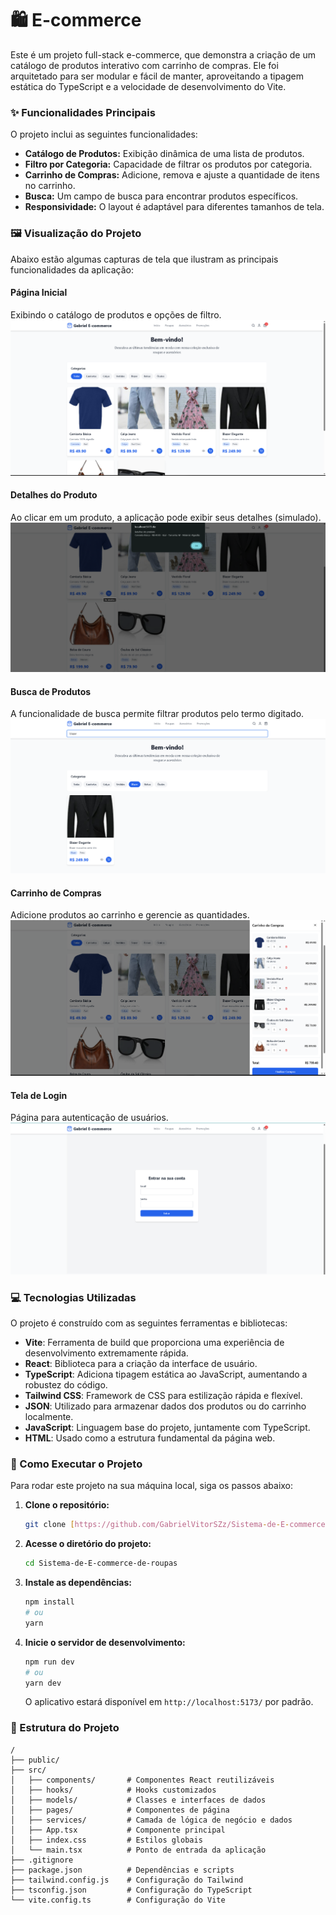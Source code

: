 # 🛍️ E-commerce 

Este é um projeto full-stack e-commerce, que demonstra a criação de um catálogo de produtos interativo com carrinho de compras. Ele foi arquitetado para ser modular e fácil de manter, aproveitando a tipagem estática do TypeScript e a velocidade de desenvolvimento do Vite.

### ✨ Funcionalidades Principais

O projeto inclui as seguintes funcionalidades:

* **Catálogo de Produtos:** Exibição dinâmica de uma lista de produtos.
* **Filtro por Categoria:** Capacidade de filtrar os produtos por categoria.
* **Carrinho de Compras:** Adicione, remova e ajuste a quantidade de itens no carrinho.
* **Busca:** Um campo de busca para encontrar produtos específicos.
* **Responsividade:** O layout é adaptável para diferentes tamanhos de tela.

### 🖼️ Visualização do Projeto

Abaixo estão algumas capturas de tela que ilustram as principais funcionalidades da aplicação:

#### Página Inicial

Exibindo o catálogo de produtos e opções de filtro.
![Página Inicial do E-commerce](images/pagina_inicial.png)

#### Detalhes do Produto

Ao clicar em um produto, a aplicação pode exibir seus detalhes (simulado).
![Descrição Detalhada do Produto](images/Descricao_produto.png)

#### Busca de Produtos

A funcionalidade de busca permite filtrar produtos pelo termo digitado.
![Barra de Pesquisa de Produtos](images/pesquisa_produto.png)

#### Carrinho de Compras

Adicione produtos ao carrinho e gerencie as quantidades.
![Carrinho de Compras](images/Compra.png)

#### Tela de Login

Página para autenticação de usuários.
![Tela de Login](images/login.png)

### 💻 Tecnologias Utilizadas

O projeto é construído com as seguintes ferramentas e bibliotecas:

* **Vite**: Ferramenta de build que proporciona uma experiência de desenvolvimento extremamente rápida.
* **React**: Biblioteca para a criação da interface de usuário.
* **TypeScript**: Adiciona tipagem estática ao JavaScript, aumentando a robustez do código.
* **Tailwind CSS**: Framework de CSS para estilização rápida e flexível.
* **JSON**: Utilizado para armazenar dados dos produtos ou do carrinho localmente.
* **JavaScript**: Linguagem base do projeto, juntamente com TypeScript.
* **HTML**: Usado como a estrutura fundamental da página web.

### 🚀 Como Executar o Projeto

Para rodar este projeto na sua máquina local, siga os passos abaixo:

1.  **Clone o repositório:**
    ```bash
    git clone [https://github.com/GabrielVitorSZz/Sistema-de-E-commerce-de-roupas.git](https://github.com/GabrielVitorSZz/Sistema-de-E-commerce-de-roupas.git)
    ```
2.  **Acesse o diretório do projeto:**
    ```bash
    cd Sistema-de-E-commerce-de-roupas
    ```
3.  **Instale as dependências:**
    ```bash
    npm install
    # ou
    yarn
    ```
4.  **Inicie o servidor de desenvolvimento:**
    ```bash
    npm run dev
    # ou
    yarn dev
    ```
    O aplicativo estará disponível em `http://localhost:5173/` por padrão.

### 📁 Estrutura do Projeto

```plaintext
/
├── public/
├── src/
│   ├── components/       # Componentes React reutilizáveis
│   ├── hooks/            # Hooks customizados
│   ├── models/           # Classes e interfaces de dados
│   ├── pages/            # Componentes de página
│   ├── services/         # Camada de lógica de negócio e dados
│   ├── App.tsx           # Componente principal
│   ├── index.css         # Estilos globais
│   └── main.tsx          # Ponto de entrada da aplicação
├── .gitignore
├── package.json          # Dependências e scripts
├── tailwind.config.js    # Configuração do Tailwind
├── tsconfig.json         # Configuração do TypeScript
└── vite.config.ts        # Configuração do Vite
```
